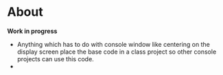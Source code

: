 ﻿# About

**Work in progress**

- Anything which has to do with console window like centering on the display screen place the base code in a class project so other console projects can use this code.
- 